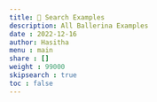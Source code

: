 ```yaml
---
title: 🔎 Search Examples
description: All Ballerina Examples
date : 2022-12-16
author: Hasitha
menu : main
share : []
weight : 99000
skipsearch : true
toc : false
---
```


<link href="/_pagefind/pagefind-ui.css" rel="stylesheet">
<script src="/_pagefind/pagefind-ui.js" type="text/javascript"></script>

<div id="search"></div>
<script>
    window.addEventListener('DOMContentLoaded', (event) => {
        new PagefindUI({ 
          element: "#search",
          showEmptyFilters: false
        });
        let searchParams = new URLSearchParams(window.location.search);
        var inputbox = document.getElementById("search").querySelector('input');
        if (searchParams.has('q')) {
          // Handle direct url.
          let value = searchParams.get('q');
          inputbox.value = value;
          var event = new Event('input');
          inputbox.dispatchEvent(event);
        }
        inputbox.addEventListener('keyup', (event) => {
          event.preventDefault();
          if (event.keyCode === 13) {
            searchParams.set("q", inputbox.value);
            window.location.search = searchParams.toString();
          } else if (event.keyCode == 27) {
            inputbox.value = ""
          } else {
            return true;
          }
        });
    });
</script>